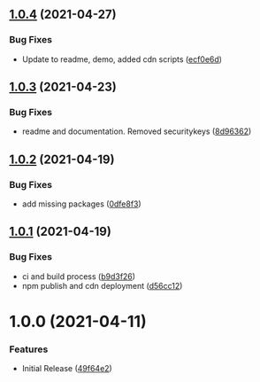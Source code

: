 ## [1.0.4](https://github.com/CoCreate-app/CoCreate-message-client/compare/v1.0.3...v1.0.4) (2021-04-27)


### Bug Fixes

* Update to readme, demo, added cdn scripts ([ecf0e6d](https://github.com/CoCreate-app/CoCreate-message-client/commit/ecf0e6ddc57d9633bcf3498a0988d5fb369bf22c))

## [1.0.3](https://github.com/CoCreate-app/CoCreate-message-client/compare/v1.0.2...v1.0.3) (2021-04-23)


### Bug Fixes

* readme and documentation. Removed securitykeys ([8d96362](https://github.com/CoCreate-app/CoCreate-message-client/commit/8d96362ae857652c8a09d3eb2880cc713fea43ed))

## [1.0.2](https://github.com/CoCreate-app/CoCreate-message-client/compare/v1.0.1...v1.0.2) (2021-04-19)


### Bug Fixes

* add missing packages ([0dfe8f3](https://github.com/CoCreate-app/CoCreate-message-client/commit/0dfe8f3950c0ead4c5a76254b5d1df16d1bfbe0d))

## [1.0.1](https://github.com/CoCreate-app/CoCreate-message-client/compare/v1.0.0...v1.0.1) (2021-04-19)


### Bug Fixes

* ci and build process ([b9d3f26](https://github.com/CoCreate-app/CoCreate-message-client/commit/b9d3f269f96a70343f62af41a77dfff8f4d48aa6))
* npm publish and cdn deployment ([d56cc12](https://github.com/CoCreate-app/CoCreate-message-client/commit/d56cc1262b7cc9b935354f7d70057c54012085c3))

# 1.0.0 (2021-04-11)


### Features

* Initial Release ([49f64e2](https://github.com/CoCreate-app/CoCreate-message-client/commit/49f64e221de68ff9791bd04566e4bd25e2719d90))
